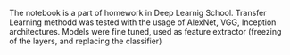The notebook is a part of homework in Deep Learnig School.
Transfer Learning methodd was tested with the usage of AlexNet, VGG, Inception architectures.
Models were fine tuned, used as feature extractor (freezing of the layers, and replacing the classifier)
